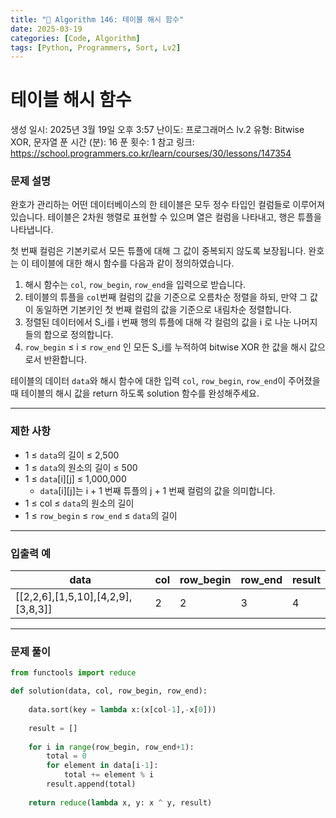 ```yaml
---
title: "🧠 Algorithm 146: 테이블 해시 함수"
date: 2025-03-19
categories: [Code, Algorithm]
tags: [Python, Programmers, Sort, Lv2]
---
```


# 테이블 해시 함수

생성 일시: 2025년 3월 19일 오후 3:57
난이도: 프로그래머스 lv.2
유형: Bitwise XOR, 문자열
푼 시간 (분): 16
푼 횟수: 1
참고 링크: https://school.programmers.co.kr/learn/courses/30/lessons/147354

### **문제 설명**

완호가 관리하는 어떤 데이터베이스의 한 테이블은 모두 정수 타입인 컬럼들로 이루어져 있습니다. 테이블은 2차원 행렬로 표현할 수 있으며 열은 컬럼을 나타내고, 행은 튜플을 나타냅니다.

첫 번째 컬럼은 기본키로서 모든 튜플에 대해 그 값이 중복되지 않도록 보장됩니다. 완호는 이 테이블에 대한 해시 함수를 다음과 같이 정의하였습니다.

1. 해시 함수는 `col`, `row_begin`, `row_end`을 입력으로 받습니다.
2. 테이블의 튜플을 `col`번째 컬럼의 값을 기준으로 오름차순 정렬을 하되, 만약 그 값이 동일하면 기본키인 첫 번째 컬럼의 값을 기준으로 내림차순 정렬합니다.
3. 정렬된 데이터에서 S_i를 i 번째 행의 튜플에 대해 각 컬럼의 값을 i 로 나눈 나머지들의 합으로 정의합니다.
4. `row_begin` ≤ i ≤ `row_end` 인 모든 S_i를 누적하여 bitwise XOR 한 값을 해시 값으로서 반환합니다.

테이블의 데이터 `data`와 해시 함수에 대한 입력 `col`, `row_begin`, `row_end`이 주어졌을 때 테이블의 해시 값을 return 하도록 solution 함수를 완성해주세요.

---

### 제한 사항

- 1 ≤ `data`의 길이 ≤ 2,500
- 1 ≤ `data`의 원소의 길이 ≤ 500
- 1 ≤ `data`[i][j] ≤ 1,000,000
    - `data`[i][j]는 i + 1 번째 튜플의 j + 1 번째 컬럼의 값을 의미합니다.
- 1 ≤ col ≤ `data`의 원소의 길이
- 1 ≤ `row_begin` ≤ `row_end` ≤ `data`의 길이

---

### 입출력 예

| data | col | row_begin | row_end | result |
| --- | --- | --- | --- | --- |
| [[2,2,6],[1,5,10],[4,2,9],[3,8,3]] | 2 | 2 | 3 | 4 |

---

### 문제 풀이

```python
from functools import reduce

def solution(data, col, row_begin, row_end):
    
    data.sort(key = lambda x:(x[col-1],-x[0]))
    
    result = []
    
    for i in range(row_begin, row_end+1):
        total = 0
        for element in data[i-1]:
            total += element % i
        result.append(total)
    
    return reduce(lambda x, y: x ^ y, result)
```